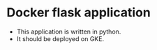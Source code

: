 # Docker flask application

- This application is written in python.
- It should be deployed on GKE.